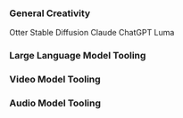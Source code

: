 ### General Creativity

Otter
Stable Diffusion
Claude
ChatGPT
Luma



### Large Language Model Tooling

### Video Model Tooling

### Audio Model Tooling

